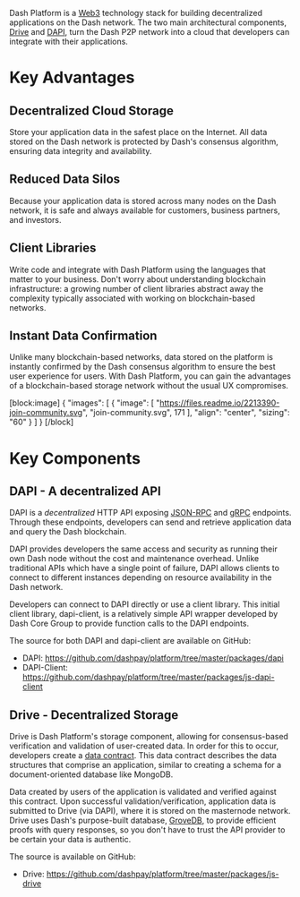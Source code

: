Dash Platform is a [Web3](https://en.wikipedia.org/wiki/Web3) technology stack for building decentralized applications on the Dash network. The two main architectural components, [Drive](explanation-drive) and [DAPI](explanation-dapi), turn the Dash P2P network into a cloud that developers can integrate with their applications. 

# Key Advantages

## Decentralized Cloud Storage

Store your application data in the safest place on the Internet. All data stored on the Dash network is protected by Dash's consensus algorithm, ensuring data integrity and availability.

## Reduced Data Silos

Because your application data is stored across many nodes on the Dash network, it is safe and always available for customers, business partners, and investors.

## Client Libraries

Write code and integrate with Dash Platform using the languages that matter to your business. Don't worry about understanding blockchain infrastructure: a growing number of client libraries abstract away the complexity typically associated with working on blockchain-based networks.

## Instant Data Confirmation

Unlike many blockchain-based networks, data stored on the platform is instantly confirmed by the Dash consensus algorithm to ensure the best user experience for users. With Dash Platform, you can gain the advantages of a blockchain-based storage network without the usual UX compromises.

[block:image]
{
  "images": [
    {
      "image": [
        "https://files.readme.io/2213390-join-community.svg",
        "join-community.svg",
        171
      ],
      "align": "center",
      "sizing": "60"
    }
  ]
}
[/block]



# Key Components

## DAPI - A decentralized API

DAPI is a _decentralized_ HTTP API exposing [JSON-RPC](https://www.jsonrpc.org/) and [gRPC](https://grpc.io/) endpoints. Through these endpoints, developers can send and retrieve application data and query the Dash blockchain.

DAPI provides developers the same access and security as running their own Dash node without the cost and maintenance overhead. Unlike traditional APIs which have a single point of failure, DAPI allows clients to connect to different instances depending on resource availability in the Dash network.

Developers can connect to DAPI directly or use a client library. This initial client library, dapi-client, is a relatively simple API wrapper developed by Dash Core Group to provide function calls to the DAPI endpoints.

The source for both DAPI and dapi-client are available on GitHub:

- DAPI: <https://github.com/dashpay/platform/tree/master/packages/dapi>
- DAPI-Client: <https://github.com/dashpay/platform/tree/master/packages/js-dapi-client>

## Drive - Decentralized Storage

Drive is Dash Platform's storage component, allowing for consensus-based verification and validation of user-created data. In order for this to occur, developers create a [data contract](explanation-platform-protocol-data-contract). This data contract describes the data structures that comprise an application, similar to creating a schema for a document-oriented database like MongoDB.

Data created by users of the application is validated and verified against this contract. Upon successful validation/verification, application data is submitted to Drive (via DAPI), where it is stored on the masternode network. Drive uses Dash's purpose-built database, [GroveDB](https://github.com/dashevo/grovedb/), to provide efficient proofs with query responses, so you don't have to trust the API provider to be certain your data is authentic.

The source is available on GitHub: 

- Drive: <https://github.com/dashpay/platform/tree/master/packages/js-drive>